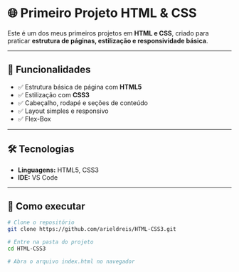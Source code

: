 # 🌐 Primeiro Projeto HTML & CSS  

Este é um dos meus primeiros projetos em **HTML e CSS**, criado para praticar **estrutura de páginas, estilização e responsividade básica**.  

---

## 📌 Funcionalidades
- ✅ Estrutura básica de página com **HTML5**  
- ✅ Estilização com **CSS3**  
- ✅ Cabeçalho, rodapé e seções de conteúdo  
- ✅ Layout simples e responsivo
- ✅ Flex-Box

---

## 🛠 Tecnologias
- **Linguagens:** HTML5, CSS3  
- **IDE:** VS Code  

---

## 🚀 Como executar
```bash
# Clone o repositório
git clone https://github.com/arieldreis/HTML-CSS3.git

# Entre na pasta do projeto
cd HTML-CSS3

# Abra o arquivo index.html no navegador
